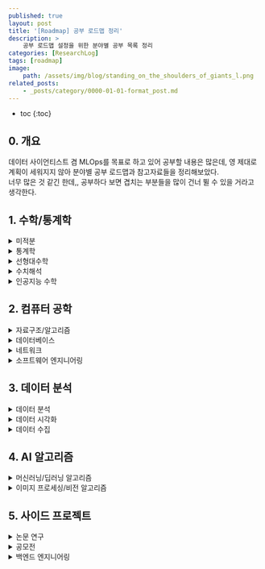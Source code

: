 ```yaml
---
published: true
layout: post
title: '[Roadmap] 공부 로드맵 정리'
description: >
    공부 로드맵 설정을 위한 분야별 공부 목록 정리
categories: [ResearchLog]
tags: [roadmap]
image:
    path: /assets/img/blog/standing_on_the_shoulders_of_giants_l.png
related_posts:
    - _posts/category/0000-01-01-format_post.md
---
```

* toc
{:toc}

## 0. 개요

데이터 사이언티스트 겸 MLOps를 목표로 하고 있어 공부할 내용은 많은데, 영 제대로 계획이 세워지지 않아 분야별 공부 로드맵과 참고자료들을 정리해보았다.  
너무 많은 것 같긴 한데,, 공부하다 보면 겹치는 부분들을 많이 건너 뛸 수 있을 거라고 생각한다.  

## 1. 수학/통계학

<details>
<summary>미적분</summary>
<div markdown="1">

- 🖥️ [어른들을 위한 기초 수학: 초등부터 고등까지](https://www.edwith.org/sutudy)
- 🖥️ [어른들을 위한 기초 수학: 미적분 삼각함수](https://www.edwith.org/sutudy2)
- 🖥️ [어른들을 위한 기초 수학: 미적분 벡터](https://www.edwith.org/sutudy03)
- 🖥️ [알고 보면 쉬운 미적분 이론](http://www.kmooc.kr/courses/course-v1:POSTECHk+MATH311+2020_1/about)

</div>
</details>

<details>
<summary>통계학</summary>
<div markdown="1">

- 📙 [데이터 과학을 위한 통계](http://www.yes24.com/Product/Goods/99942893)
- 📙 [An Introduction to Statistical Learning](https://www.statlearning.com/)
- 🖥️💡 [통계학의 이해 Ⅰ](http://www.kmooc.kr/courses/course-v1:SookmyungK+SM_sta_004k+2019_03SM_02/about), [통계학의 이해 Ⅱ](http://www.kmooc.kr/courses/course-v1:SookmyungK+SM_sta_009k+2020_03SM_04/about)
- 🖥️ [데이터로 배우는 통계학](http://www.kmooc.kr/courses/course-v1:SNUk+SNU064.020k+2022_T2/about)
- 🖥️ [확률론](http://www.kocw.net/home/cview.do?cid=e8a7769e2bfe9497), [확률 및 통계(한양대학교 안종창)](http://www.kocw.net/home/cview.do?cid=0b0f037aa47cb5f0), [확률 및 통계(한양대학교 이상화)](http://www.kocw.net/home/cview.do?cid=a2881d53f7ea3252), [2014-2 확률통계론](https://www.youtube.com/watch?v=Qk-Qe06s3ow&list=PLSN_PltQeOyjGOCnBz402iwXeki2wVXMJ&index=2)
- 🖥️💡 [베이지안통계학](http://www.kocw.net/home/cview.do?cid=2eea29dbf2f4e070)
- 🖥️ [응용통계](http://www.kocw.net/home/cview.do?cid=6c61eb3c868f4d86)
- 🖥️ [경영통계분석](http://www.kocw.net/home/cview.do?cid=8ab6016717940a1d), [경영통계](http://www.kocw.net/home/cview.do?cid=a9507fbd509f3590)
- 🖥️💡 [수리통계학(I)](http://www.kocw.net/home/cview.do?cid=7c789810ade43386), [수리통계학2](http://www.kocw.net/home/cview.do?cid=d112ad1ca7f5fda9)
- 🖥️💡 [회귀분석(I)](http://www.kocw.net/home/cview.do?cid=75c5b6edd7f56811), [회귀분석(II)](http://www.kocw.net/home/cview.do?cid=e2d49cb0ac4fd864)
- 🖥️💡 [고급수리통계학특강(I)](http://www.kocw.net/home/cview.do?cid=59c49c26ad1cfb58), [고급통계학특강 (II)](http://www.kocw.net/home/cview.do?cid=f653717700cd7176)
- 🖥️ [생존분석](http://www.kocw.net/home/cview.do?cid=decbdeb1b4af6adc)
- 🖥️💡 [시계열분석 기법과 응용](http://www.kmooc.kr/courses/course-v1:POSTECHk+IMEN677+2021_T2/about), [2013 2학기 시계열분석](https://youtube.com/playlist?list=PLSN_PltQeOyjnE4AnJyQUlHXNwE_hVtKL)

</div>
</details>

<details>
<summary>선형대수학</summary>
<div markdown="1">

- 📙💡 [딥러닝을 위한 선형대수학](http://www.yes24.com/Product/Goods/91574113)([강의](http://www.kmooc.kr/courses/course-v1:PNUk+LD_C01+2022_KM011/about))
- 🖥️ [이상엽 선형대수학](https://youtube.com/playlist?list=PL127T2Zu76FuVMq1UQnZv9SG-GFIdZfLg)
- 🖥️ [인공지능을 위한 선형대수](https://www.edwith.org/ai251)
- 🖥️ [선형대수](http://www.kocw.net/home/cview.do?cid=e3763e4456cf47ed), [선형대수학](http://www.kmooc.kr/courses/course-v1:SKKUk+SKKU_2017_01+2021_T1/about)

</div>
</details>

<details>
<summary>수치해석</summary>
<div markdown="1">

- 🖥️ [수치해석](http://www.kocw.net/home/cview.do?cid=b1ea166f713cbccf)

</div>
</details>

<details>
<summary>인공지능 수학</summary>
<div markdown="1">

- 🖥️ [신경망 네트워크와 수학적 기반](http://www.kmooc.kr/courses/course-v1:CAUk+CAU_A01+2022_2/about)
- 🖥️ [[A.I. SERIES] R을 활용한 통계학개론](http://www.kmooc.kr/courses/course-v1:PNUk+RS_C01+2022_KM_021/about)
- 🖥️ [AI 연구자를 위한 통계적 학습론](http://www.kmooc.kr/courses/course-v1:PNUk+SL_C01+2021_KM_015/about)
- 🖥️ [인공지능 수학 입문 (Introductory Mathematics for AI)](http://www.kmooc.kr/courses/course-v1:SKKUk+SKKU_57+2022_T2/about)
- 🖥️ [인공지능 수학 기초 (Basic Mathematics for AI)](http://www.kmooc.kr/courses/course-v1:SKKUk+SKKU_58+2022_T2/about)
- 🖥️ [인공지능 수학 활용 (Applications of Mathematics for AI)](http://www.kmooc.kr/courses/course-v1:SKKUk+SKKU_59+2022_T2/about)
- 🖥️ [인공지능 수학 고급(Advanced Mathematics for AI)](http://www.kmooc.kr/courses/course-v1:SKKUk+SKKU_60+2022_T2/about)
- 🖥️ [인공지능 및 기계학습 개론Ⅰ](https://www.edwith.org/machinelearning1_17), [인공지능 및 기계학습 개론 II](https://www.edwith.org/machinelearning2__17), [인공지능 및 기계학습 심화](https://www.edwith.org/aiml-adv)

</div>
</details>

## 2. 컴퓨터 공학

<details>
<summary>자료구조/알고리즘</summary>
<div markdown="1">

- 📙💡 [파이썬 알고리즘 인터뷰](http://www.kyobobook.co.kr/product/detailViewKor.laf?mallGb=KOR&ejkGb=KOR&barcode=9791189909178)
- 🖥️ [자료구조 및 알고리즘 개론 I](https://www.edwith.org/intro-data-and-algo-2018), [자료구조 및 알고리즘 개론 II](https://www.edwith.org/intro-data-and-algo-2-2018)
- 🖥️ [[MIT]파이썬을 이용한 알고리즘의 이해](https://www.edwith.org/cs113)
- 🖥️ [인공지능을 위한 알고리즘과 자료구조: 이론, 코딩, 그리고 컴퓨팅 사고](http://www.kmooc.kr/courses/course-v1:SKKUk+SKKU_46+2022_T2/about)

</div>
</details>

<details>
<summary>데이터베이스</summary>
<div markdown="1">

- 🔗 [DATA ON-AIR: SQL](https://dataonair.or.kr/db-tech-reference/d-guide/sql/)
- 🖥️ [파이썬을 이용한 데이터베이스 처리](https://www.edwith.org/cs202)(Python for Everybody의 부분 강의)

</div>
</details>

<details>
<summary>네트워크</summary>
<div markdown="1">

- [컴퓨터네트워크](http://www.kocw.net/home/cview.do?cid=6b984f376cfb8f70)

</div>
</details>

<details>
<summary>소프트웨어 엔지니어링</summary>
<div markdown="1">

- 🖥️ [Python for Everybody](https://www.py4e.com/)([강의](https://www.coursera.org/specializations/python))
- 📙 [전문가를 위한 파이썬](http://www.yes24.com/Product/Goods/44184320)
- 🔗 [git](https://git-scm.com/)

</div>
</details>

## 3. 데이터 분석

<details>
<summary>데이터 분석</summary>
<div markdown="1">

- 🖥️ [데이터마이닝](http://www.kocw.net/home/cview.do?cid=b8cde50fa90f3e39)
- 🖥️ [파이썬을 활용한 Business Data Analytics](http://www.kmooc.kr/courses/course-v1:KUSJ+KUSJ003+2021_T2/about)
- 🖥️ [실사례를 통한 머신러닝 알고리즘 구현 실습](http://www.kmooc.kr/courses/course-v1:SSUk+SSMOOC22K+2021_T2/about)
- 🖥️ [데이터과학을 위한 R프로그래밍](http://www.kmooc.kr/courses/course-v1:POSTECHk+IMEN491R+2022_T1/about)
- 🖥️ [예측 및 분류를 위한 데이터 애널리틱스 기법](http://www.kmooc.kr/courses/course-v1:POSTECHk+IMEN472+2021_T1/about)

</div>
</details>

<details>
<summary>데이터 시각화</summary>
<div markdown="1">

- 🔗 [Matplotlib](https://matplotlib.org/)
- 🔗 [seaborn](https://seaborn.pydata.org/)
- 🔗 [Yellowbrick](https://www.scikit-yb.org/en/latest/)

</div>
</details>

<details>
<summary>데이터 수집</summary>
<div markdown="1">

- 🖥️ [파이썬을 이용한 웹 스크래핑](https://www.edwith.org/cs201)(Python for Everybody의 부분 강의)

</div>
</details>

## 4. AI 알고리즘

<details>
<summary>머신러닝/딥러닝 알고리즘</summary>
<div markdown="1">

- 📙💡 [핸즈온 머신러닝 2판](http://www.kyobobook.co.kr/product/detailViewKor.laf?mallGb=KOR&ejkGb=KOR&barcode=9791162242964)
- 📙💡 [밑바닥부터 시작하는 딥러닝 세트(1권~3권)](http://www.kyobobook.co.kr/product/detailViewKor.laf?ejkGb=KOR&mallGb=KOR&barcode=2909101194203&orderClick=LAG&Kc=)
- 🖥️💡 [모두를 위한 딥러닝](https://youtube.com/playlist?list=PLlMkM4tgfjnLSOjrEJN31gZATbcj_MpUm)
- 🖥️ [논문으로 짚어보는 딥러닝의 맥](https://www.edwith.org/deeplearningchoi)
- 🖥️ [머신러닝을 위한 파이썬](www.boostcourse.org/ai222)
- 🖥️ [러닝 딥러닝](https://youtube.com/playlist?list=PL1H8jIvbSo1q6PIzsWQeCLinUj_oPkLjc)
- 🖥️ [파이토치로 시작하는 딥러닝 기초](https://www.boostcourse.org/ai214)
- 🖥️ [텐서플로우로 시작하는 딥러닝 기초](https://www.boostcourse.org/ai212)
- 🖥️💡 [딥러닝 1단계: 신경망과 딥러닝](https://www.boostcourse.org/ai215), [딥러닝 2단계: 심층 신경망 성능 향상시키기](https://www.boostcourse.org/ai216), [딥러닝 3단계: 머신러닝 프로젝트 구조화하기](https://www.boostcourse.org/ai217), [딥러닝 4단계: 합성곱 신경망 네트워크 (CNN)](https://www.edwith.org/ai218)
- 🖥️ [딥러닝의 깊이 있는 이해를 위한 머신러닝](http://www.kmooc.kr/courses/course-v1:CAUk+CAU_A02+2022_1/about)
- 🖥️ [머신러닝](http://www.kmooc.kr/courses/course-v1:SNUk+SNU050_011k+2020_T2/about)
- 🖥️ [머신러닝과 딥러닝 BASIC](https://www.edwith.org/others26)
- 🖥️ [Bayesian Deep Learning](https://www.edwith.org/bayesiandeeplearning)
- 🖥️ [Reinforcement Learning](https://www.edwith.org/others27)

</div>
</details>

<details>
<summary>이미지 프로세싱/비전 알고리즘</summary>
<div markdown="1">

- 🖥️ [OpenCV Python 강좌](https://youtube.com/playlist?list=PLwfJJiO20qkDue05S5MNhgYNnClMVlagN)
- 🖥️💡 [Stanford University CS231n](https://youtube.com/playlist?list=PL3FW7Lu3i5JvHM8ljYj-zLfQRF3EO8sYv)

</div>
</details>

## 5. 사이드 프로젝트

<details>
<summary>논문 연구</summary>
<div markdown="1">

- 🖥️💡 [학술논문작성법](https://www.edwith.org/howtopaper)

</div>
</details>

<details>
<summary>공모전</summary>
<div markdown="1">

- 🏆 [kaggle](https://www.kaggle.com/)
- 🏆 [DACON](https://dacon.io/)
- 🏆 [디지털산업혁신빅데이터플랫폼](https://bigdata-dx.kr/)

</div>
</details>

<details>
<summary>백엔드 엔지니어링</summary>
<div markdown="1">

- 🔗 [FastAPI](https://fastapi.tiangolo.com/ko/)
- 🔗 [django](https://docs.djangoproject.com/ko/4.1/intro/)
- 📙 [점프 투 장고](https://wikidocs.net/book/4223)

</div>
</details>